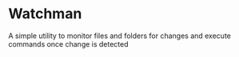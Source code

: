 # Watchman

A simple utility to monitor files and folders for changes and execute commands once change is detected
